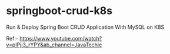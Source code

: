 # springboot-crud-k8s
Run &amp; Deploy Spring Boot CRUD Application With MySQL on K8S


Ref:- https://www.youtube.com/watch?v=pIPji3_rYPY&ab_channel=JavaTechie
